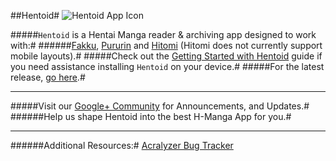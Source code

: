 ##Hentoid#
![Hentoid App Icon](https://github.com/avluis/Hentoid-Resources/raw/master/wiki/assets/img/ic_launcher-web.png)

#####`Hentoid` is a Hentai Manga reader & archiving app designed to work with:#
######[Fakku](https://www.fakku.net/), [Pururin](http://pururin.com/) and [Hitomi](http://hitomi.la/) (Hitomi does not currently support mobile layouts).#
#####Check out the [Getting Started with Hentoid](https://github.com/csaki/Hentoid/wiki/Getting-Started-with-Hentoid) guide if you need assistance installing `Hentoid` on your device.#
#####For the latest release, [go here](https://github.com/csaki/Hentoid/releases/latest).#
___
#####Visit our [Google+ Community](https://plus.google.com/communities/110496467189870321840) for Announcements, and Updates.#
######Help us shape Hentoid into the best H-Manga App for you.#
___
######Additional Resources:#
[Acralyzer Bug Tracker](http://acra.devsaki.me/acralyzer/_design/acralyzer/index.html#/dashboard/hentoid)